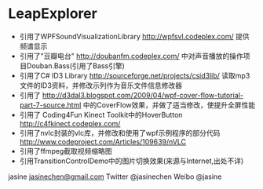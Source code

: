 ﻿# LeapExplorer
* 引用了WPFSoundVisualizationLibrary http://wpfsvl.codeplex.com/ 提供频谱显示
* 引用了"豆瓣电台" http://doubanfm.codeplex.com/ 中对声音播放的操作项目Douban.Bass(引用了Bass引擎)
* 引用了C# ID3 Library http://sourceforge.net/projects/csid3lib/ 读取mp3文件的ID3资料，并修改示列作为音乐文件信息修改器
* 引用了 http://d3dal3.blogspot.com/2009/04/wpf-cover-flow-tutorial-part-7-source.html 中的CoverFlow效果，并做了适当修改，使提升全屏性能
* 引用了 Coding4Fun Kinect Toolkit中的HoverButton http://c4fkinect.codeplex.com/
* 引用了nvlc封装的vlc库，并修改和使用了wpf示例程序的部分代码 http://www.codeproject.com/Articles/109639/nVLC
* 引用了ffmpeg截取视频缩略图
* 引用TransitionControlDemo中的图片切换效果(来源与Internet,出处不详)

jasine   jasinechen@gmail.com   Twitter @jasinechen  Weibo @jasine
